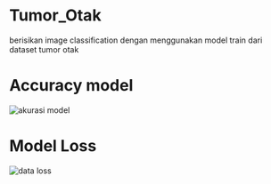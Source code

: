 # Tumor_Otak
berisikan image classification dengan menggunakan model train dari dataset tumor otak

# Accuracy model
![akurasi model](https://github.com/user-attachments/assets/9ec9cf9c-a2e0-4b15-8142-25100127b406)

# Model Loss
![data loss](https://github.com/user-attachments/assets/9e2a6498-2b56-4d7d-b6cf-9b2ded025982)
